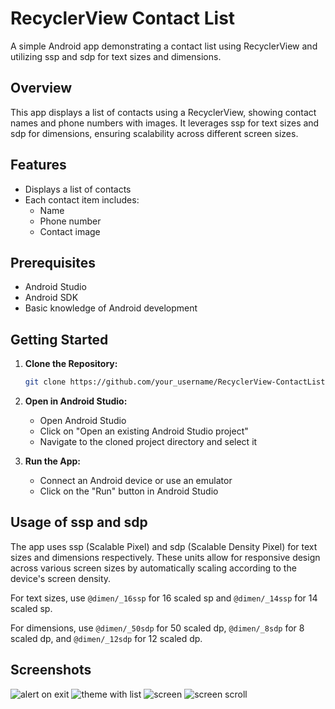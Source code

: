 # RecyclerView Contact List

A simple Android app demonstrating a contact list using RecyclerView and utilizing ssp and sdp for text sizes and dimensions.

## Overview

This app displays a list of contacts using a RecyclerView, showing contact names and phone numbers with images. It leverages ssp for text sizes and sdp for dimensions, ensuring scalability across different screen sizes.

## Features

- Displays a list of contacts
- Each contact item includes:
    - Name
    - Phone number
    - Contact image

## Prerequisites

- Android Studio
- Android SDK
- Basic knowledge of Android development

## Getting Started

1. **Clone the Repository:**

    ```bash
    git clone https://github.com/your_username/RecyclerView-ContactList.git
    ```

2. **Open in Android Studio:**

    - Open Android Studio
    - Click on "Open an existing Android Studio project"
    - Navigate to the cloned project directory and select it

3. **Run the App:**

    - Connect an Android device or use an emulator
    - Click on the "Run" button in Android Studio

## Usage of ssp and sdp

The app uses ssp (Scalable Pixel) and sdp (Scalable Density Pixel) for text sizes and dimensions respectively. These units allow for responsive design across various screen sizes by automatically scaling according to the device's screen density.

For text sizes, use `@dimen/_16ssp` for 16 scaled sp and `@dimen/_14ssp` for 14 scaled sp.

For dimensions, use `@dimen/_50sdp` for 50 scaled dp, `@dimen/_8sdp` for 8 scaled dp, and `@dimen/_12sdp` for 12 scaled dp.

## Screenshots
![alert on exit](s4.png)
![ theme with  list ](s3.png)
![screen](s1.png)
![ screen scroll ](s2.png)


